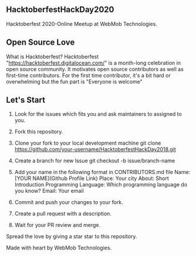 HacktoberfestHackDay2020
-------------------------

Hacktoberfest 2020-Online Meetup at WebMob Technologies.

Open Source Love
-----------------

What is Hacktoberfest?
Hacktoberfest "https://hacktoberfest.digitalocean.com/" is a month-long celebration in open source community. It motivates open source contributors as well as first-time contributors. For the first time contributor, it's a bit hard or overwhelming but the fun part is "Everyone is welcome"

Let's Start
------------

1. Look for the issues which fits you and ask maintainers to assigned to you.
2. Fork this repository.
3. Clone your fork to your local development machine
        git clone https://github.com/your-username/HacktoberfestHackDay2018.git
4. Create a branch for new Issue
        git checkout -b issue/branch-name
5. Add your name in the following format in CONTRIBUTORS.md file
        Name: [YOUR NAME](Github Profile Link)
        Place: Your city
        About: Short Introduction
        Programming Language: Which programming language do you know?
        Email: Your email

6. Commit and push your changes to your fork.
7. Create a pull request with a description.
8. Wait for your PR review and merge.

Spread the love by giving a star star to this repository.

Made with heart by WebMob Technologies.
